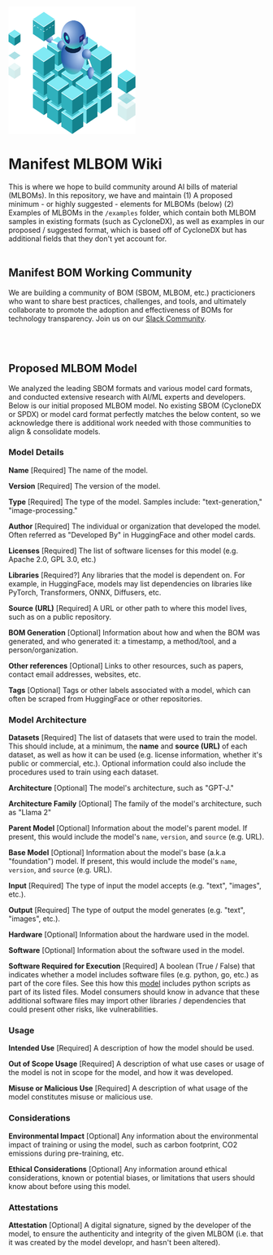 <img src="cr@m.png" width="250" height="250">

# Manifest MLBOM Wiki

This is where we hope to build community around AI bills of material (MLBOMs). In this repository, we have and maintain
  (1) A proposed minimum - or highly suggested - elements for MLBOMs (below)
  (2) Examples of MLBOMs in the `/examples` folder, which contain both MLBOM samples in existing formats (such as CycloneDX), as well as examples in our
      proposed / suggested format, which is based off of CycloneDX but has additional fields that they don't yet account for.
<br>
<br>

## Manifest BOM Working Community

We are building a community of BOM (SBOM, MLBOM, etc.) practicioners who want to share best practices, challenges, and tools, and ultimately collaborate to promote the adoption and effectiveness of BOMs for technology transparency. Join us on our [Slack Community](https://join.slack.com/t/bomworkingcommunity/shared_invite/zt-26mocokw4-NkZfF2kevpmZjzkZh5bDxg). 

<br>
<br>
  
## Proposed MLBOM Model

We analyzed the leading SBOM formats and various model card formats, and conducted extensive research with AI/ML experts and developers. Below is our initial proposed MLBOM model. No existing SBOM (CycloneDX or SPDX) or model card format perfectly matches the below content, so we acknowledge there is additional work needed with those communities to align & consolidate models.

### Model Details

**Name**  [Required]
The name of the model.

**Version**  [Required]
The version of the model.

**Type**  [Required]
The type of the model. Samples include: "text-generation," "image-processing."

**Author**  [Required]
The individual or organization that developed the model. Often referred as "Developed By" in HuggingFace and other model cards.

**Licenses**  [Required]
The list of software licenses for this model (e.g. Apache 2.0, GPL 3.0, etc.)

**Libraries**  [Required?]
Any libraries that the model is dependent on. For example, in HuggingFace, models may list dependencies on libraries like PyTorch, Transformers, ONNX, Diffusers, etc.

**Source (URL)**  [Required]
A URL or other path to where this model lives, such as on a public repository.

**BOM Generation**  [Optional]
Information about how and when the BOM was generated, and who generated it: a timestamp, a method/tool, and a person/organization.

**Other references**  [Optional]
Links to other resources, such as papers, contact email addresses, websites, etc.

**Tags**  [Optional]
Tags or other labels associated with a model, which can often be scraped from HuggingFace or other repositories.

### Model Architecture

**Datasets**  [Required]
The list of datasets that were used to train the model. This should include, at a minimum, the  **name**  and  **source (URL)**  of each dataset, as well as how it can be used (e.g. license information, whether it's public or commercial, etc.). Optional information could also include the procedures used to train using each dataset.

**Architecture**  [Optional]
The model's architecture, such as "GPT-J."

**Architecture Family**  [Optional]
The family of the model's architecture, such as "Llama 2"

**Parent Model**  [Optional]
Information about the model's parent model. If present, this would include the model's  `name`,  `version`, and  `source`  (e.g. URL).

**Base Model**  [Optional]
Information about the model's base (a.k.a "foundation") model. If present, this would include the model's  `name`,  `version`, and  `source`  (e.g. URL).

**Input**  [Required]
The type of input the model accepts (e.g. "text", "images", etc.).

**Output**  [Required]
The type of output the model generates (e.g. "text", "images", etc.).

**Hardware**  [Optional]
Information about the hardware used in the model.

**Software**  [Optional]
Information about the software used in the model.

**Software Required for Execution**  [Required]
A boolean (True / False) that indicates whether a model includes software files (e.g. python, go, etc.) as part of the core files. See this how this  [model](https://huggingface.co/tiiuae/falcon-7b-instruct/tree/main)  includes python scripts as part of its listed files. Model consumers should know in advance that these additional software files may import other libraries / dependencies that could present other risks, like vulnerabilities.

### Usage

**Intended Use**  [Required]
A description of how the model should be used.

**Out of Scope Usage**  [Required]
A description of what use cases or usage of the model is not in scope for the model, and how it was developed.

**Misuse or Malicious Use**  [Required]
A description of what usage of the model constitutes misuse or malicious use.

### Considerations

**Environmental Impact**  [Optional]
Any information about the environmental impact of training or using the model, such as carbon footprint, CO2 emissions during pre-training, etc.

**Ethical Considerations**  [Optional]
Any information around ethical considerations, known or potential biases, or limitations that users should know about before using this model.

### Attestations

**Attestation**  [Optional]
A digital signature, signed by the developer of the model, to ensure the authenticity and integrity of the given MLBOM (i.e. that it was created by the model developr, and hasn't been altered).
